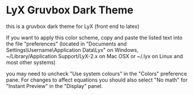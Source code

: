 # LyX Gruvbox Dark Theme

this is a gruvbox dark theme for LyX (front end to latex)

If you want to apply this color scheme, copy and paste the listed text into the file "preferences"
 (located in "Documents and Settings\Username\Application Data\Lyx" on Windows,
 ~/Library/Application Support/LyX-2.x on Mac OSX or ~/.lyx on Linux and most other systems)

you may need to uncheck "Use system colours" in the "Colors" preference pane. For changes to affect 
equations you should also select "No math" for "Instant Preview" in the "Display" panel.
